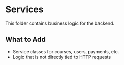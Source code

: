 # Services

This folder contains business logic for the backend.

## What to Add
- Service classes for courses, users, payments, etc.
- Logic that is not directly tied to HTTP requests
